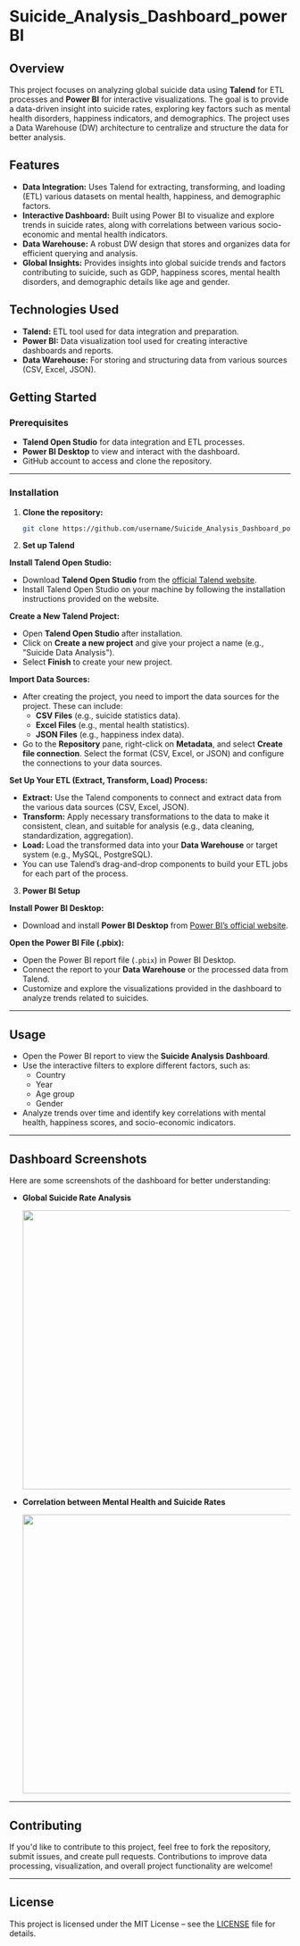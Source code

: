 # Suicide_Analysis_Dashboard_powerBI

## Overview

This project focuses on analyzing global suicide data using **Talend** for ETL processes and **Power BI** for interactive visualizations. The goal is to provide a data-driven insight into suicide rates, exploring key factors such as mental health disorders, happiness indicators, and demographics. The project uses a Data Warehouse (DW) architecture to centralize and structure the data for better analysis.

## Features

- **Data Integration:** Uses Talend for extracting, transforming, and loading (ETL) various datasets on mental health, happiness, and demographic factors.
- **Interactive Dashboard:** Built using Power BI to visualize and explore trends in suicide rates, along with correlations between various socio-economic and mental health indicators.
- **Data Warehouse:** A robust DW design that stores and organizes data for efficient querying and analysis.
- **Global Insights:** Provides insights into global suicide trends and factors contributing to suicide, such as GDP, happiness scores, mental health disorders, and demographic details like age and gender.

## Technologies Used

- **Talend:** ETL tool used for data integration and preparation.
- **Power BI:** Data visualization tool used for creating interactive dashboards and reports.
- **Data Warehouse:** For storing and structuring data from various sources (CSV, Excel, JSON).

## Getting Started

### Prerequisites

- **Talend Open Studio** for data integration and ETL processes.
- **Power BI Desktop** to view and interact with the dashboard.
- GitHub account to access and clone the repository.
---

### Installation

1. **Clone the repository:**

   ```bash
   git clone https://github.com/username/Suicide_Analysis_Dashboard_powerBI.git

2.  **Set up Talend**

**Install Talend Open Studio:**
   - Download **Talend Open Studio** from the [official Talend website](https://www.talend.com/download/).
   - Install Talend Open Studio on your machine by following the installation instructions provided on the website.

 **Create a New Talend Project:**
   - Open **Talend Open Studio** after installation.
   - Click on **Create a new project** and give your project a name (e.g., "Suicide Data Analysis").
   - Select **Finish** to create your new project.

**Import Data Sources:**
   - After creating the project, you need to import the data sources for the project. These can include:
     - **CSV Files** (e.g., suicide statistics data).
     - **Excel Files** (e.g., mental health statistics).
     - **JSON Files** (e.g., happiness index data).
   - Go to the **Repository** pane, right-click on **Metadata**, and select **Create file connection**. Select the format (CSV, Excel, or JSON) and configure the connections to your data sources.

 **Set Up Your ETL (Extract, Transform, Load) Process:**
   - **Extract:** Use the Talend components to connect and extract data from the various data sources (CSV, Excel, JSON).
   - **Transform:** Apply necessary transformations to the data to make it consistent, clean, and suitable for analysis (e.g., data cleaning, standardization, aggregation).
   - **Load:** Load the transformed data into your **Data Warehouse** or target system (e.g., MySQL, PostgreSQL).
   - You can use Talend’s drag-and-drop components to build your ETL jobs for each part of the process.



3. **Power BI Setup**

**Install Power BI Desktop:**
   - Download and install **Power BI Desktop** from [Power BI’s official website](https://powerbi.microsoft.com/downloads/).

**Open the Power BI File (.pbix):**
   - Open the Power BI report file (`.pbix`) in Power BI Desktop.
   - Connect the report to your **Data Warehouse** or the processed data from Talend.
   - Customize and explore the visualizations provided in the dashboard to analyze trends related to suicides.

---

## Usage

- Open the Power BI report to view the **Suicide Analysis Dashboard**.
- Use the interactive filters to explore different factors, such as:
  - Country
  - Year
  - Age group
  - Gender
- Analyze trends over time and identify key correlations with mental health, happiness scores, and socio-economic indicators.

---

## Dashboard Screenshots

Here are some screenshots of the dashboard for better understanding:

- **Global Suicide Rate Analysis**


  <img src="Images/dash1.jpeg" width="500"/>

  

- **Correlation between Mental Health and Suicide Rates**

  
    <img src="Images/dash2.jpeg" width="500"/>


---

## Contributing

If you'd like to contribute to this project, feel free to fork the repository, submit issues, and create pull requests. Contributions to improve data processing, visualization, and overall project functionality are welcome!

---

## License

This project is licensed under the MIT License – see the [LICENSE](LICENSE) file for details.
